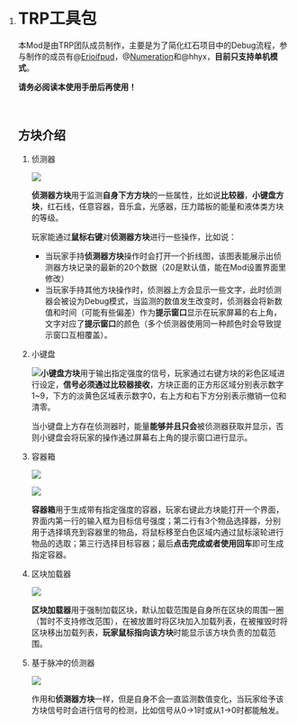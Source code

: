 1. # TRP工具包

   本Mod是由TRP团队成员制作，主要是为了简化红石项目中的Debug流程，参与制作的成员有@[Erioifpud](https://github.com/Erioifpud/)，@[Numeration](https://github.com/Numeration)和@hhyx，**目前只支持单机模式**。

   **请务必阅读本使用手册后再使用！**

   ​

   ## 方块介绍

   1. 侦测器

      ![](https://github.com/The-Red-Pixel/TRP-Toolkit/blob/dev/pics/monitor.png?raw=true)

      **侦测器方块**用于监测**自身下方方块**的一些属性，比如说**比较器**，**小键盘方块**，红石线，任意容器，音乐盒，光感器，压力踏板的能量和液体类方块的等级。

      玩家能通过**鼠标右键**对**侦测器方块**进行一些操作，比如说：

      - 当玩家手持**侦测器方块**操作时会打开一个折线图，该图表能展示出侦测器方块记录的最新的20个数据（20是默认值，能在Mod设置界面里修改）
      - 当玩家手持其他方块操作时，侦测器上方会显示一些文字，此时侦测器会被设为Debug模式，当监测的数值发生改变时，侦测器会将新数值和时间（可能有些偏差）作为**提示窗口**显示在玩家屏幕的右上角，文字对应了**提示窗口**的颜色（多个侦测器使用同一种颜色时会导致提示窗口互相覆盖）。

   2. 小键盘

      ![](https://github.com/The-Red-Pixel/TRP-Toolkit/blob/dev/pics/keypad.png?raw=true)**小键盘方块**用于输出指定强度的信号，玩家通过右键方块的彩色区域进行设定，**信号必须通过比较器接收**，方块正面的正方形区域分别表示数字1~9，下方的淡黄色区域表示数字0，右上方和右下方分别表示撤销一位和清零。

      当小键盘上方存在侦测器时，能量**能够并且只会**被侦测器获取并显示，否则小键盘会将玩家的操作通过屏幕右上角的提示窗口进行显示。

   3. 容器箱

      ![](https://github.com/The-Red-Pixel/TRP-Toolkit/blob/dev/pics/box.png?raw=true)

      ![](https://github.com/The-Red-Pixel/TRP-Toolkit/blob/dev/pics/box_gui.png?raw=true)

      **容器箱**用于生成带有指定强度的容器，玩家右键此方块能打开一个界面，界面内第一行的输入框为目标信号强度；第二行有3个物品选择器，分别用于选择填充到容器里的物品，将鼠标移至白色区域内通过鼠标滚轮进行物品的选取；第三行选择目标容器；最后**点击完成或者使用回车**即可生成指定容器。

   4. 区块加载器

      ![](https://github.com/The-Red-Pixel/TRP-Toolkit/blob/dev/pics/chunk.png?raw=true)

      **区块加载器**用于强制加载区块，默认加载范围是自身所在区块的周围一圈（暂时不支持修改范围），在被放置时将区块加入加载列表，在被摧毁时将区块移出加载列表，**玩家鼠标指向该方块**时能显示该方块负责的加载范围。

   5. 基于脉冲的侦测器

      ![](https://github.com/The-Red-Pixel/TRP-Toolkit/blob/dev/pics/pulse_base_monitor.png?raw=true)

      作用和**侦测器方块**一样，但是自身不会一直监测数值变化，当玩家给予该方块信号时会进行信号的检测，比如信号从0->1时或从1->0时都能触发。
